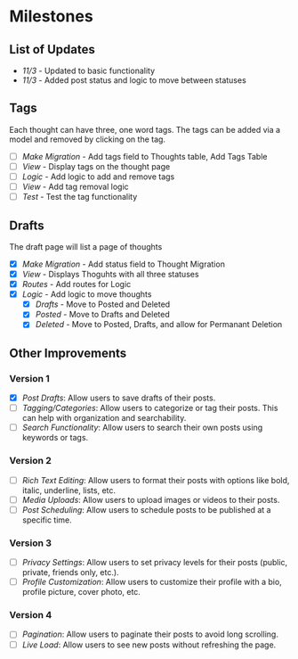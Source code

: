 # Milestones

## List of Updates
- *11/3* - Updated to basic functionality
- *11/3* - Added post status and logic to move between statuses

## Tags
Each thought can have three, one word tags. The tags can be added via a model and removed by clicking on the tag.

  - [ ] *Make Migration* - Add tags field to Thoughts table, Add Tags Table
  - [ ] *View* - Display tags on the thought page
  - [ ] *Logic* - Add logic to add and remove tags
  - [ ] *View* - Add tag removal logic
  - [ ] *Test* - Test the tag functionality

## Drafts
The draft page will list a page of thoughts 

  - [x] *Make Migration* - Add status field to Thought Migration 
  - [x] *View* - Displays Thoguhts with all three statuses
  - [x] *Routes* - Add routes for Logic 
  - [x] *Logic* - Add logic to move thoughts
    - [x] *Drafts* - Move to Posted and Deleted
    - [x] *Posted* - Move to Drafts and Deleted
    - [x] *Deleted* - Move to Posted, Drafts, and allow for Permanant Deletion
  
## Other Improvements

### Version 1
- [x] *Post Drafts*: Allow users to save drafts of their posts.
- [ ] *Tagging/Categories*: Allow users to categorize or tag their posts. This can help with organization and searchability.
- [ ] *Search Functionality*: Allow users to search their own posts using keywords or tags.

### Version 2
- [ ] *Rich Text Editing*: Allow users to format their posts with options like bold, italic, underline, lists, etc.
- [ ] *Media Uploads*: Allow users to upload images or videos to their posts.
- [ ] *Post Scheduling*: Allow users to schedule posts to be published at a specific time.

### Version 3
- [ ] *Privacy Settings*: Allow users to set privacy levels for their posts (public, private, friends only, etc.).
- [ ] *Profile Customization*: Allow users to customize their profile with a bio, profile picture, cover photo, etc.

### Version 4
- [ ] *Pagination*: Allow users to paginate their posts to avoid long scrolling.
- [ ] *Live Load*: Allow users to see new posts without refreshing the page.
